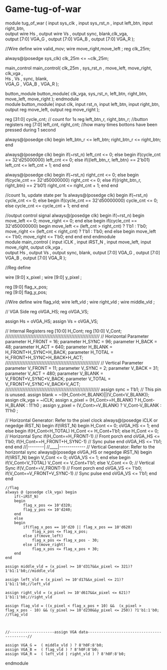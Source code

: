 # Game-tug-of-war
module tug_of_war (
input             sys_clk   ,
input             sys_rst_n ,
input             left_btn,
input             right_btn,                        
output  wire      Hs        ,
output  wire      Vs        ,
output sync, blank,clk_vga,  
output  [7:0]     VGA_G     ,
output  [7:0]     VGA_B     ,
output  [7:0]     VGA_R      );


//Wire define 
wire       valid_mov;
wire       move_right,move_left ;
reg clk_25m;

always@(posedge sys_clk)
    clk_25m <= ~clk_25m;

main_control main_control(
clk_25m   ,
sys_rst_n ,
move_left,
move_right,
clk_vga   ,        
Hs        ,
Vs        ,
sync,
blank,    
VGA_G     ,
VGA_B     ,
VGA_R      );

button_module button_module(
clk_vga,
sys_rst_n,
left_btn,
right_btn,
move_left,
move_right
);
endmodule  
module button_module(
input clk,
input rst_n,
input left_btn,
input right_btn,
output reg move_left,
output reg move_right
);

reg [31:0] cycle_cnt; // count for 1s
reg left_btn_r, right_btn_r;  //button registers
reg [7:0] left_cnt, right_cnt; //how many times bottons have been pressed during 1 second

always@(posedge clk)
begin
    left_btn_r <= left_btn;
    right_btn_r <= right_btn;
end

always@(posedge clk)
begin
    if(~rst_n)
        left_cnt <= 0;
    else
    begin
        if(cycle_cnt == 32'd25000000)
            left_cnt <= 0;
        else if({left_btn_r, left_btn} == 2'b01)
            left_cnt <= left_cnt + 1;
    end
end

always@(posedge clk)
begin
    if(~rst_n)
        right_cnt <= 0;
    else
    begin
        if(cycle_cnt == 32'd50000000)
            right_cnt <= 0;
        else if({right_btn_r, right_btn} == 2'b01)
            right_cnt <= right_cnt + 1;
    end
end


//count 1s, update state per 1s
always@(posedge clk)
begin
    if(~rst_n)
        cycle_cnt <= 0;
    else
    begin
        if(cycle_cnt == 32'd50000000)
            cycle_cnt <= 0;
        else
            cycle_cnt <= cycle_cnt + 1;
    end
end

//output control signal
always@(posedge clk)
begin
    if(~rst_n)
    begin
        move_left <= 0;
        move_right <= 0;
    end
    else
    begin
        if(cycle_cnt == 32'd50000000)
        begin
            move_left <= (left_cnt > right_cnt) ? 1'b1 : 1'b0;
            move_right <= (left_cnt < right_cnt) ? 1'b1 : 1'b0;
        end
        else
        begin
            move_left <= 1'b0;
            move_right <= 1'b0;
        end
    end
end
endmodule  
module main_control (
input             iCLK   ,
input             iRST_N ,
input             move_left,
input             move_right,
output         clk_vga   ,        
output         Hs        ,
output         Vs        ,
output sync, blank, 
output  [7:0]     VGA_G     ,
output  [7:0]     VGA_B     ,
output  [7:0]     VGA_R      );

//Reg define

wire  [9:0]  x_pixel ;
wire  [9:0]  y_pixel ;

reg  [9:0] flag_x_pos;  
reg  [9:0] flag_y_pos;  

//Wire define
wire       flag_vld;
wire       left_vld  ;
wire       right_vld  ;
wire       middle_vld  ;

//	VGA Side
reg	oVGA_HS;
reg	oVGA_VS;

assign Hs = oVGA_HS;
assign Vs = oVGA_VS;

//	Internal Registers
reg	[10:0]	H_Cont;
reg	[10:0]	V_Cont;
////////////////////////////////////////////////////////////
//	Horizontal	Parameter
parameter	H_FRONT	=	16;
parameter	H_SYNC	=	96;
parameter	H_BACK	=	48;
parameter	H_ACT	=	640;
parameter	H_BLANK	=	H_FRONT+H_SYNC+H_BACK;
parameter	H_TOTAL	=	H_FRONT+H_SYNC+H_BACK+H_ACT;
////////////////////////////////////////////////////////////
//	Vertical Parameter
parameter	V_FRONT	=	11;
parameter	V_SYNC	=	2;
parameter	V_BACK	=	31;
parameter	V_ACT	=	480;
parameter	V_BLANK	=	V_FRONT+V_SYNC+V_BACK;
parameter	V_TOTAL	=	V_FRONT+V_SYNC+V_BACK+V_ACT;
////////////////////////////////////////////////////////////
assign	sync	=	1'b1;	//	This pin is unused.
assign	blank	=	~((H_Cont<H_BLANK)||(V_Cont<V_BLANK));
assign	clk_vga	=	~iCLK;
assign	x_pixel	=	(H_Cont>=H_BLANK)	?	H_Cont-H_BLANK	:	11'h0	;
assign	y_pixel	=	(V_Cont>=V_BLANK)	?	V_Cont-V_BLANK	:	11'h0	;

//	Horizontal Generator: Refer to the pixel clock
always@(posedge iCLK or negedge iRST_N)
begin
if(!iRST_N)
begin
H_Cont	<=	0;
oVGA_HS	<=	1;
end
else
begin
if(H_Cont<H_TOTAL)
H_Cont	<=	H_Cont+1'b1;
else
H_Cont	<=	0;
//	Horizontal Sync
if(H_Cont==H_FRONT-1)	//	Front porch end
oVGA_HS	<=	1'b0;
if(H_Cont==H_FRONT+H_SYNC-1)	//	Sync pulse end
oVGA_HS	<=	1'b1;
end
end
//|--------|
//____|-------------
//	Vertical Generator: Refer to the horizontal sync
always@(posedge oVGA_HS or negedge iRST_N)
begin
if(!iRST_N)
begin
V_Cont	<=	0;
oVGA_VS	<=	1;
end
else
begin
if(V_Cont<V_TOTAL)
V_Cont	<=	V_Cont+1'b1;
else
V_Cont	<=	0;
//	Vertical Sync
if(V_Cont==V_FRONT-1)	//	Front porch end
oVGA_VS	<=	1'b0;
if(V_Cont==V_FRONT+V_SYNC-1)	//	Sync pulse end
oVGA_VS	<=	1'b1;
end
end


    //flag
    always @ (posedge clk_vga) begin 
        if(~iRST_N)
        begin
            flag_x_pos <= 10'd320;
            flag_y_pos <= 10'd240;
        end
        else
        begin
            if(flag_x_pos == 10'd20 || flag_x_pos == 10'd620)
                flag_x_pos <= flag_x_pos;
            else if(move_left)
                flag_x_pos <= flag_x_pos - 30;
            else if(move_right)
                flag_x_pos <= flag_x_pos + 30;
        end
    end

    assign middle_vld = (x_pixel >= 10'd317&&x_pixel <= 321)?1'b1:1'b0;//middle_vld

    assign left_vld = (x_pixel >= 10'd17&&x_pixel <= 21)?1'b1:1'b0;//left_vld

    assign right_vld = (x_pixel >= 10'd617&&x_pixel <= 621)?1'b1:1'b0;//right_vld

    assign flag_vld = ((x_pixel < flag_x_pos + 10) &&  (x_pixel > flag_x_pos - 10) && (y_pixel >= 10'd230&&y_pixel <= 250)) ?1'b1:1'b0;  //flag_vld


                                      
    //--------------------assign VGA data-------------------------------------------//

    assign VGA_G =  ( middle_vld ) ? 8'h0F:8'b0;
    assign VGA_B =  ( flag_vld ) ? 8'h0F:8'b0;
    assign VGA_R =  ( left_vld | right_vld ) ? 8'h0F:8'b0;

endmodule  

